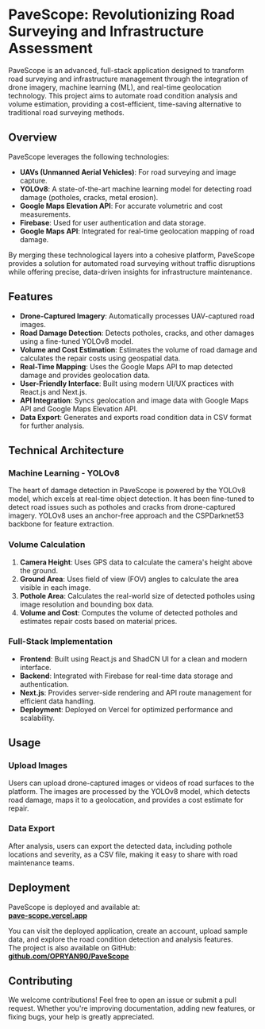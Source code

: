 # PaveScope: Revolutionizing Road Surveying and Infrastructure Assessment

PaveScope is an advanced, full-stack application designed to transform road surveying and infrastructure management through the integration of drone imagery, machine learning (ML), and real-time geolocation technology. This project aims to automate road condition analysis and volume estimation, providing a cost-efficient, time-saving alternative to traditional road surveying methods.

## Overview

PaveScope leverages the following technologies:
- **UAVs (Unmanned Aerial Vehicles)**: For road surveying and image capture.
- **YOLOv8**: A state-of-the-art machine learning model for detecting road damage (potholes, cracks, metal erosion).
- **Google Maps Elevation API**: For accurate volumetric and cost measurements.
- **Firebase**: Used for user authentication and data storage.
- **Google Maps API**: Integrated for real-time geolocation mapping of road damage.

By merging these technological layers into a cohesive platform, PaveScope provides a solution for automated road surveying without traffic disruptions while offering precise, data-driven insights for infrastructure maintenance.

## Features

- **Drone-Captured Imagery**: Automatically processes UAV-captured road images.
- **Road Damage Detection**: Detects potholes, cracks, and other damages using a fine-tuned YOLOv8 model.
- **Volume and Cost Estimation**: Estimates the volume of road damage and calculates the repair costs using geospatial data.
- **Real-Time Mapping**: Uses the Google Maps API to map detected damage and provides geolocation data.
- **User-Friendly Interface**: Built using modern UI/UX practices with React.js and Next.js.
- **API Integration**: Syncs geolocation and image data with Google Maps API and Google Maps Elevation API.
- **Data Export**: Generates and exports road condition data in CSV format for further analysis.

## Technical Architecture

### Machine Learning - YOLOv8
The heart of damage detection in PaveScope is powered by the YOLOv8 model, which excels at real-time object detection. It has been fine-tuned to detect road issues such as potholes and cracks from drone-captured imagery. YOLOv8 uses an anchor-free approach and the CSPDarknet53 backbone for feature extraction.

### Volume Calculation
1. **Camera Height**: Uses GPS data to calculate the camera's height above the ground.
2. **Ground Area**: Uses field of view (FOV) angles to calculate the area visible in each image.
3. **Pothole Area**: Calculates the real-world size of detected potholes using image resolution and bounding box data.
4. **Volume and Cost**: Computes the volume of detected potholes and estimates repair costs based on material prices.

### Full-Stack Implementation
- **Frontend**: Built using React.js and ShadCN UI for a clean and modern interface.
- **Backend**: Integrated with Firebase for real-time data storage and authentication.
- **Next.js**: Provides server-side rendering and API route management for efficient data handling.
- **Deployment**: Deployed on Vercel for optimized performance and scalability.

## Usage

### Upload Images
Users can upload drone-captured images or videos of road surfaces to the platform. The images are processed by the YOLOv8 model, which detects road damage, maps it to a geolocation, and provides a cost estimate for repair.

### Data Export
After analysis, users can export the detected data, including pothole locations and severity, as a CSV file, making it easy to share with road maintenance teams.

## Deployment

PaveScope is deployed and available at:  
[**pave-scope.vercel.app**](https://pave-scope.vercel.app)

You can visit the deployed application, create an account, upload sample data, and explore the road condition detection and analysis features.  
The project is also available on GitHub:  
[**github.com/OPRYAN90/PaveScope**](https://github.com/OPRYAN90/PaveScope)

## Contributing

We welcome contributions! Feel free to open an issue or submit a pull request. Whether you're improving documentation, adding new features, or fixing bugs, your help is greatly appreciated.

